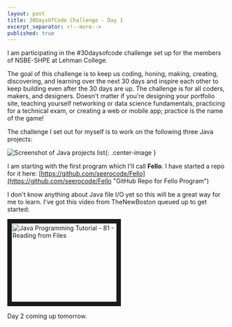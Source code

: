 ```yaml
---
layout: post
title: 30DaysOfCode Challenge - Day 1
excerpt_separator: <!--more-->
published: true
---
```


I am participating in the #30daysofcode challenge set up for the members of NSBE-SHPE at Lehman College. 

The goal of this challenge is to keep us coding, honing, making, creating, discovering, and learning over the next 30 days and inspire each other to keep building even after the 30 days are up. The challenge is for all coders, makers, and designers. Doesn't matter if you're designing your portfolio site, teaching yourself networking or data science fundamentals, practicing for a technical exam, or creating a web or mobile app; practice is the name of the game!

The challenge I set out for myself is to work on the following three Java projects:
<!--more-->

![Screenshot of Java projects list](https://raw.githubusercontent.com/seerocode/seerocode.github.io/master/images/Java-Prep-Projects.jpg){: .center-image }

I am starting with the first program which I'll call **Fello**. I have started a repo for it here: [https://github.com/seerocode/Fello](https://github.com/seerocode/Fello "GitHub Repo for Fello Program")

I don't know anything about Java file I/O yet so this will be a great way for me to learn. I've got this video from TheNewBoston queued up to get started:

<a href="http://www.youtube.com/watch?feature=player_embedded&v=3RNYUKxAgmw" target="_blank"><img src="http://img.youtube.com/vi/3RNYUKxAgmw/0.jpg" 
alt="Java Programming Tutorial - 81 - Reading from Files" width="240" height="180" border="10" /></a>

Day 2 coming up tomorrow.
